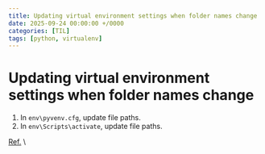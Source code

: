 ```yaml
---
title: Updating virtual environment settings when folder names change
date: 2025-09-24 00:00:00 +/0000
categories: [TIL]
tags: [python, virtualenv]
---
```


# Updating virtual environment settings when folder names change
1. In `env\pyvenv.cfg`, update file paths.
1. In `env\Scripts\activate`, update file paths.

[Ref.](https://chatgpt.com/share/68fbd2a0-0440-8009-b8ef-009d185c5cff)
\